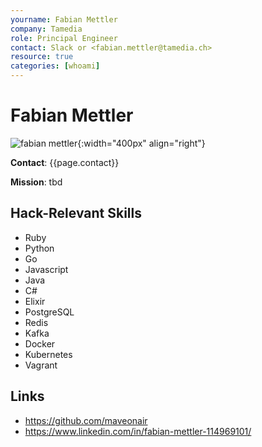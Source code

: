 ```yaml
---
yourname: Fabian Mettler
company: Tamedia
role: Principal Engineer
contact: Slack or <fabian.mettler@tamedia.ch>
resource: true
categories: [whoami]
---
```


Fabian Mettler
============

![fabian mettler](/tamedia-hackdays/whoami/pics/fabianmettler.png "Fabian Mettler"){:width="400px" align="right"}

**Contact**: {{page.contact}}

**Mission**: tbd

Hack-Relevant Skills
--------------------

- Ruby
- Python
- Go
- Javascript
- Java
- C#
- Elixir
- PostgreSQL
- Redis
- Kafka
- Docker
- Kubernetes
- Vagrant

Links
-----
- <https://github.com/maveonair>
- <https://www.linkedin.com/in/fabian-mettler-114969101/>
